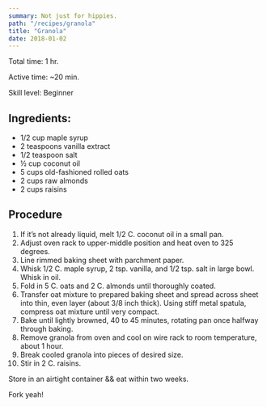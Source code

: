 ```yaml
---
summary: Not just for hippies.
path: "/recipes/granola"
title: "Granola"
date: 2018-01-02
---
```

Total time: 1 hr.

Active time: ~20 min.

Skill level: Beginner

## Ingredients:
* 1/2 cup maple syrup                              
* 2 teaspoons vanilla extract                                      
* 1/2 teaspoon salt                                       
* ½ cup coconut oil                                       
* 5 cups old-fashioned rolled oats                              
* 2 cups raw almonds                                      
* 2 cups raisins            

## Procedure
1. If it’s not already liquid, melt 1/2 C. coconut oil in a small pan.
2. Adjust oven rack to upper-middle position and heat oven to 325 degrees.
3. Line rimmed baking sheet with parchment paper.
4. Whisk 1/2 C. maple syrup, 2 tsp. vanilla, and 1/2 tsp. salt in large bowl. Whisk in oil.
5. Fold in 5 C. oats and 2 C. almonds until thoroughly coated.
6. Transfer oat mixture to prepared baking sheet and spread across sheet into thin, even layer (about 3/8 inch thick). Using stiff metal spatula, compress oat mixture until very compact.
7. Bake until lightly browned, 40 to 45 minutes, rotating pan once halfway through baking.
8. Remove granola from oven and cool on wire rack to room temperature, about 1 hour.
9. Break cooled granola into pieces of desired size.
10. Stir in 2 C. raisins.

Store in an airtight container && eat within two weeks.

Fork yeah!
